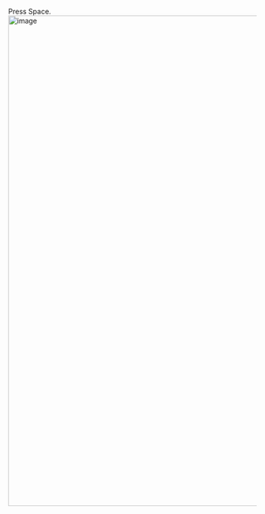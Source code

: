 Press Space.
<img width="942" height="994" alt="image" src="https://github.com/user-attachments/assets/1cc463b0-e352-403f-a810-5c56dc2b3fc1" />
